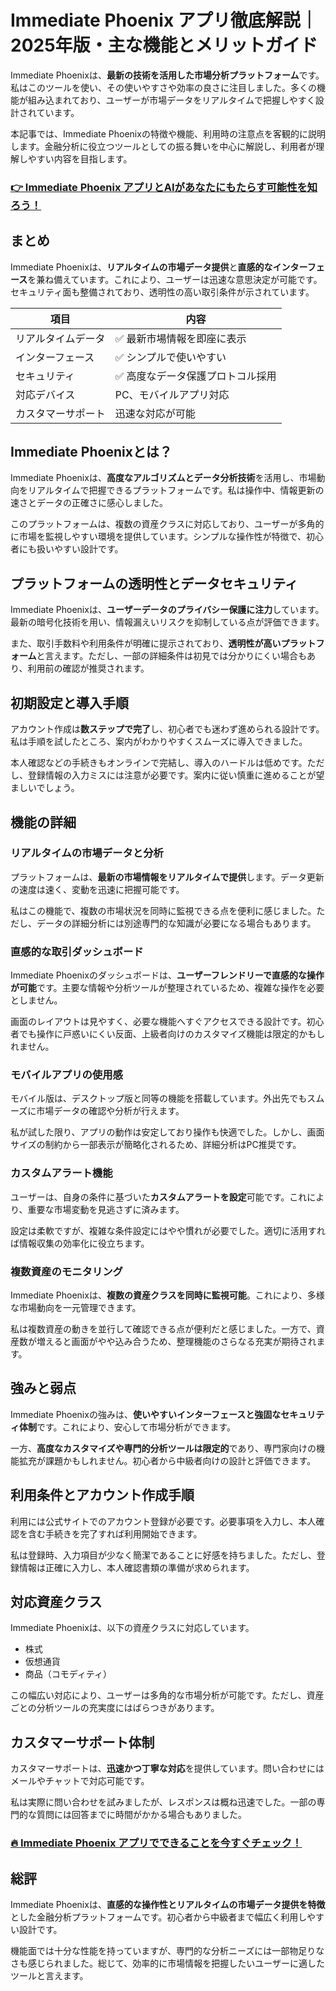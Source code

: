 # Immediate Phoenix アプリ徹底解説｜2025年版・主な機能とメリットガイド
 

Immediate Phoenixは、**最新の技術を活用した市場分析プラットフォーム**です。私はこのツールを使い、その使いやすさや効率の良さに注目しました。多くの機能が組み込まれており、ユーザーが市場データをリアルタイムで把握しやすく設計されています。

本記事では、Immediate Phoenixの特徴や機能、利用時の注意点を客観的に説明します。金融分析に役立つツールとしての振る舞いを中心に解説し、利用者が理解しやすい内容を目指します。

### [👉  Immediate Phoenix アプリとAIがあなたにもたらす可能性を知ろう！](https://tinyurl.com/29vxzt7h)
## まとめ

Immediate Phoenixは、**リアルタイムの市場データ提供**と**直感的なインターフェース**を兼ね備えています。これにより、ユーザーは迅速な意思決定が可能です。セキュリティ面も整備されており、透明性の高い取引条件が示されています。

| 項目               | 内容                               |
|------------------|----------------------------------|
| リアルタイムデータ    | ✅ 最新市場情報を即座に表示               |
| インターフェース    | ✅ シンプルで使いやすい                 |
| セキュリティ       | ✅ 高度なデータ保護プロトコル採用          |
| 対応デバイス       | PC、モバイルアプリ対応                  |
| カスタマーサポート  | 迅速な対応が可能                       |

## Immediate Phoenixとは？

Immediate Phoenixは、**高度なアルゴリズムとデータ分析技術**を活用し、市場動向をリアルタイムで把握できるプラットフォームです。私は操作中、情報更新の速さとデータの正確さに感心しました。

このプラットフォームは、複数の資産クラスに対応しており、ユーザーが多角的に市場を監視しやすい環境を提供しています。シンプルな操作性が特徴で、初心者にも扱いやすい設計です。

## プラットフォームの透明性とデータセキュリティ

Immediate Phoenixは、**ユーザーデータのプライバシー保護に注力**しています。最新の暗号化技術を用い、情報漏えいリスクを抑制している点が評価できます。

また、取引手数料や利用条件が明確に提示されており、**透明性が高いプラットフォーム**と言えます。ただし、一部の詳細条件は初見では分かりにくい場合もあり、利用前の確認が推奨されます。

## 初期設定と導入手順

アカウント作成は**数ステップで完了**し、初心者でも迷わず進められる設計です。私は手順を試したところ、案内がわかりやすくスムーズに導入できました。

本人確認などの手続きもオンラインで完結し、導入のハードルは低めです。ただし、登録情報の入力ミスには注意が必要です。案内に従い慎重に進めることが望ましいでしょう。

## 機能の詳細

### リアルタイムの市場データと分析

プラットフォームは、**最新の市場情報をリアルタイムで提供**します。データ更新の速度は速く、変動を迅速に把握可能です。

私はこの機能で、複数の市場状況を同時に監視できる点を便利に感じました。ただし、データの詳細分析には別途専門的な知識が必要になる場合もあります。

### 直感的な取引ダッシュボード

Immediate Phoenixのダッシュボードは、**ユーザーフレンドリーで直感的な操作が可能**です。主要な情報や分析ツールが整理されているため、複雑な操作を必要としません。

画面のレイアウトは見やすく、必要な機能へすぐアクセスできる設計です。初心者でも操作に戸惑いにくい反面、上級者向けのカスタマイズ機能は限定的かもしれません。

### モバイルアプリの使用感

モバイル版は、デスクトップ版と同等の機能を搭載しています。外出先でもスムーズに市場データの確認や分析が行えます。

私が試した限り、アプリの動作は安定しており操作も快適でした。しかし、画面サイズの制約から一部表示が簡略化されるため、詳細分析はPC推奨です。

### カスタムアラート機能

ユーザーは、自身の条件に基づいた**カスタムアラートを設定**可能です。これにより、重要な市場変動を見逃さずに済みます。

設定は柔軟ですが、複雑な条件設定にはやや慣れが必要でした。適切に活用すれば情報収集の効率化に役立ちます。

### 複数資産のモニタリング

Immediate Phoenixは、**複数の資産クラスを同時に監視可能**。これにより、多様な市場動向を一元管理できます。

私は複数資産の動きを並行して確認できる点が便利だと感じました。一方で、資産数が増えると画面がやや込み合うため、整理機能のさらなる充実が期待されます。

## 強みと弱点

Immediate Phoenixの強みは、**使いやすいインターフェースと強固なセキュリティ体制**です。これにより、安心して市場分析ができます。

一方、**高度なカスタマイズや専門的分析ツールは限定的**であり、専門家向けの機能拡充が課題かもしれません。初心者から中級者向けの設計と評価できます。

## 利用条件とアカウント作成手順

利用には公式サイトでのアカウント登録が必要です。必要事項を入力し、本人確認を含む手続きを完了すれば利用開始できます。

私は登録時、入力項目が少なく簡潔であることに好感を持ちました。ただし、登録情報は正確に入力し、本人確認書類の準備が求められます。

## 対応資産クラス

Immediate Phoenixは、以下の資産クラスに対応しています。

- 株式
- 仮想通貨
- 商品（コモディティ）

この幅広い対応により、ユーザーは多角的な市場分析が可能です。ただし、資産ごとの分析ツールの充実度にはばらつきがあります。

## カスタマーサポート体制

カスタマーサポートは、**迅速かつ丁寧な対応**を提供しています。問い合わせにはメールやチャットで対応可能です。

私は実際に問い合わせを試みましたが、レスポンスは概ね迅速でした。一部の専門的な質問には回答までに時間がかかる場合もありました。

### [🔥 Immediate Phoenix アプリでできることを今すぐチェック！](https://tinyurl.com/29vxzt7h)
## 総評

Immediate Phoenixは、**直感的な操作性とリアルタイムの市場データ提供を特徴**とした金融分析プラットフォームです。初心者から中級者まで幅広く利用しやすい設計です。

機能面では十分な性能を持っていますが、専門的な分析ニーズには一部物足りなさも感じられました。総じて、効率的に市場情報を把握したいユーザーに適したツールと言えます。